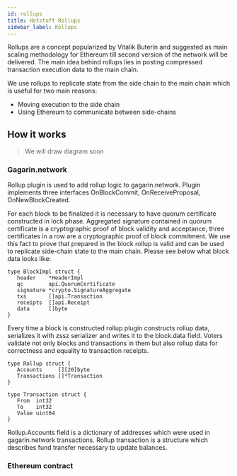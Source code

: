 ```yaml
---
id: rollups
title: Hotstuff Rollups
sidebar_label: Rollups
---
```


Rollups are a concept popularized by Vitalik Buterin and suggested as main scaling methodology for Ethereum till second version of the network will be delivered. The main idea behind rollups lies in posting compressed transaction execution data to the main chain. 

We use rollups to replicate state from the side chain to the main chain which is useful for two main reasons: 
- Moving execution to the side chain
- Using Ethereum to communicate between side-chains

## How it works
> We will draw diagram soon 

### Gagarin.network
Rollup plugin is used to add rollup logic to gagarin.network. Plugin implements three interfaces OnBlockCommit, OnReceiveProposal, OnNewBlockCreated.

For each block to be finalized it is necessary to have quorum certificate constructed in lock phase. Aggregated signature contained in quorum certificate is a cryptographic proof of block validity and acceptance, three certificates in a row are a cryptographic proof of block commitment. We use this fact to prove that prepared in the block rollup is valid and can be used to replicate side-chain state to the main chain. Please see below what block data looks like:

```golang
type BlockImpl struct {
   header    *HeaderImpl
   qc        api.QuorumCertificate
   signature *crypto.SignatureAggregate
   txs       []api.Transaction 
   receipts  []api.Receipt 
   data      []byte
}
```

Every time a block is constructed rollup plugin constructs rollup data, serializes it with zssz serializer and writes it to the block.data field. Voters validate not only blocks and transactions in them but also rollup data for correctness and equality to transaction receipts.
```golang
type Rollup struct {
   Accounts     [][20]byte
   Transactions []*Transaction
}
```

```golang
type Transaction struct {
   From  int32
   To    int32
   Value uint64
}
```
Rollup.Accounts field is a dictionary of addresses which were used in gagarin.network transactions. Rollup transaction is a structure which describes fund transfer necessary to update balances.
### Ethereum contract
